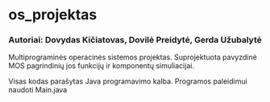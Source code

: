 # os_projektas

### Autoriai: Dovydas Kičiatovas, Dovilė Preidytė, Gerda Užubalytė

Multiprograminės operacinės sistemos projektas. 
Suprojektuota pavyzdinė MOS pagrindinių jos funkcijų ir komponentų simuliacijai.

Visas kodas parašytas Java programavimo kalba. Programos paleidimui naudoti Main.java
